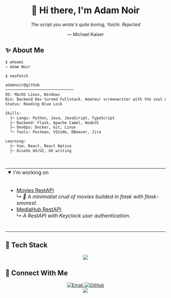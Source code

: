 <div align="center">
  
  # 👋 Hi there, I'm Adam Noir
  *The script you wrote's quite boring, Yoichi. Rejected*
  
  — Michael Kaiser

</div>

## ✨ About Me

```bash
$ whoami
> Adam Noir

$ neofetch

adamnoir@github
──────────────────────────────
OS: MacOS Linux, Windows
Bio: Backend Dev turned Fullstack. Amateur screenwriter with the soul of an artist. Dr Pepper fan.
Status: Reading Blue Lock

Skills:
  ├─ Langs: Python, Java, JavaScript, TypeScript
  ├─ Backend: Flask, Apache Camel, NodeJS
  ├─ DevOps: Docker, Git, Linux
  └─ Tools: Postman, VSCode, DBeaver, Jira

Learning:
  ├─ Vue, React, React Native
  ├─ Diseño UX/UI, UX writing
```

<br/>

<table>
  <tr>
    <td valign="top" width="50%">
      <details open>
        <summary>I'm working on</summary>
        <br />
          <ul>
            <li>
                <a href=https://github.com/AdamNoir/flask-crud-movies-api target=_blank>Movies RestAPI</a><br>↳ <i>📜 A minimalist crud of movies builded in flask with flask-smorest.</i>
            </li>
            <li>
                <a href=https://github.com/AdamNoir/flask-crud-movies-api target=_blank>MediaHub RestAPI</a><br>↳ <i>A RestAPI with Keyclock user authentication.</i>
            </li>
        </ul>
      </details>
      <br />
    </td>

  </tr>
</table>

## 🚀 Tech Stack

<div align="center">
  <img src="https://skillicons.dev/icons?i=apple,linux,flask,python,html,css,js,ts,java,vscode,idea,pycharm,postgres,docker&theme=dark&perline=8&" />
</div>

## 🔗 Connect With Me

<div align="center">
  <a href="mailto:webnoircode@gmail.com">
    <img src="https://img.shields.io/badge/Email-0078D4?style=for-the-badge&logo=microsoft-outlook&logoColor=white" alt="Email" />
  </a>
  <a href="https://github.com/adamnoir">
    <img src="https://img.shields.io/badge/GitHub-100000?style=for-the-badge&logo=github&logoColor=white" alt="GitHub" />
  </a>
  <!-- Add more social links as needed -->
</div>

<div align="center">
  <img src="https://capsule-render.vercel.app/api?type=waving&color=gradient&height=100&section=footer" />
</div>
